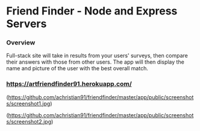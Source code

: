 # Friend Finder - Node and Express Servers

### Overview

Full-stack site will take in results from your users' surveys, then compare their answers with those from other users. The app will then display the name and picture of the user with the best overall match. 

### https://artfriendfinder91.herokuapp.com/

(https://github.com/achristian91/friendfinder/master/app/public/screenshots/screenshot1.jpg)

(https://github.com/achristian91/friendfinder/master/app/public/screenshots/screenshot2.jpg)
